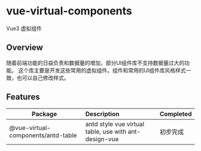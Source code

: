 # vue-virtual-components
Vue3 虚拟组件

## Overview
随着前端功能的日益负责和数据量的增加，部分UI组件库不支持数据量过大的功能。
这个库主要是开发这些常用的虚拟组件。组件和常用的UI组件库风格样式一致，也可以自己修改样式。

## Features

| Package                          | Description                                           | Completed |
|----------------------------------|:------------------------------------------------------|-----------|
| @vue-virtual-components/antd-table    | antd style vue virtual table, use with ant-design-vue | 初步完成      |


